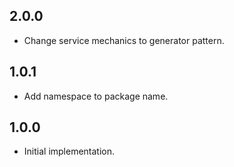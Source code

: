 ## 2.0.0
* Change service mechanics to generator pattern.

## 1.0.1
* Add namespace to package name.

## 1.0.0
* Initial implementation.
